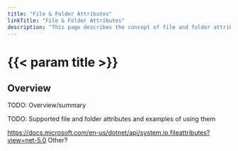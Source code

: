 ```yaml
---
title: "File & Folder Attributes"
linkTitle: "File & Folder Attributes"
description: "This page describes the concept of file and folder attributes."
---
```


# {{< param title >}}

## Overview

TODO: Overview/summary

TODO: Supported file and folder attributes and examples of using them

https://docs.microsoft.com/en-us/dotnet/api/system.io.fileattributes?view=net-5.0
Other?